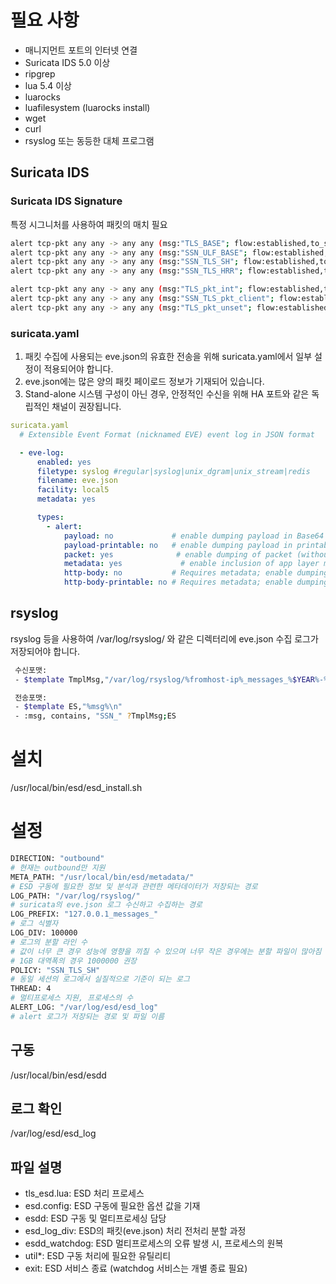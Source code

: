 # 필요 사항
 - 매니지먼트 포트의 인터넷 연결
 - Suricata IDS 5.0 이상
 - ripgrep
 - lua 5.4 이상
 - luarocks
 - luafilesystem (luarocks install)
 - wget
 - curl
 - rsyslog 또는 동등한 대체 프로그램


## Suricata IDS

### Suricata IDS Signature
특정 시그니처를 사용하여 패킷의 매치 필요
``` bash
alert tcp-pkt any any -> any any (msg:"TLS_BASE"; flow:established,to_server; stream_size:server,<,70; content:"|16 03|"; depth:2; flowbits:set,esd_hash; sid:1000;)
alert tcp-pkt any any -> any any (msg:"SSN_ULF_BASE"; flow:established,to_server; dsize:>0; flowbits:isset,esd_hash; flowbits:isnotset,esdsh; flowbits:set,esd0; flowint:esd_base,+,1; sid:1001;)
alert tcp-pkt any any -> any any (msg:"SSN_TLS_SH"; flow:established,to_client; flowbits:isnotset,esdsh; flowbits:isset,esd0; content:"|16 03|"; depth:5;  content:"|02 00|"; distance:3; within:2; content:!"|cf21ad74e59a6111be1d8c021e65b891c2a211167abb8c5e079e09e2c8a8339c|"; flowbits:set,esdsh; sid:1002; )
alert tcp-pkt any any -> any any (msg:"SSN_TLS_HRR"; flow:established,to_client; flowbits:isset,esd0; content:"|16 03|"; content:"|02 00|"; distance:3; within:2; content:"|cf21ad74e59a6111be1d8c021e65b891c2a211167abb8c5e079e09e2c8a8339c|"; flowbits:set,tls_hrr; sid:1003; )

alert tcp-pkt any any -> any any (msg:"TLS_pkt_int"; flow:established,to_server; flowbits:isset,esdsh; dsize:>0; flowint:cpktTLS,+,1; noalert; sid:1004; )
alert tcp-pkt any any -> any any (msg:"SSN_TLS_pkt_client"; flow:established,to_server; flowbits:isset,esdsh; dsize:>0; flowint:cpktTLS,<,8; sid:1005; )
alert tcp-pkt any any -> any any (msg:"TLS_pkt_unset"; flow:established,to_server; flowbits:isset,esdsh; flowint:cpktTLS,==,7; noalert; sid:1006;)
```

### suricata.yaml
1. 패킷 수집에 사용되는 eve.json의 유효한 전송을 위해 suricata.yaml에서 일부 설정이 적용되어야 합니다.<br/>
2. eve.json에는 많은 양의 패킷 페이로드 정보가 기재되어 있습니다.<br/>
3. Stand-alone 시스템 구성이 아닌 경우, 안정적인 수신을 위해 HA 포트와 같은 독립적인 채널이 권장됩니다.<br/>

``` yaml
suricata.yaml
  # Extensible Event Format (nicknamed EVE) event log in JSON format

  - eve-log:
      enabled: yes
      filetype: syslog #regular|syslog|unix_dgram|unix_stream|redis
      filename: eve.json
      facility: local5
      metadata: yes

      types:
        - alert:
            payload: no             # enable dumping payload in Base64
            payload-printable: no   # enable dumping payload in printable (lossy) format
            packet: yes              # enable dumping of packet (without stream segments)
            metadata: yes             # enable inclusion of app layer metadata with alert. Default yes
            http-body: no           # Requires metadata; enable dumping of HTTP body in Base64
            http-body-printable: no # Requires metadata; enable dumping of HTTP body in printable format
```
## rsyslog
rsyslog 등을 사용하여 /var/log/rsyslog/ 와 같은 디렉터리에 eve.json 수집 로그가 저장되어야 합니다.<br/>
``` bash
 수신포맷:
 - $template TmplMsg,"/var/log/rsyslog/%fromhost-ip%_messages_%$YEAR%-%$MONTH%-%$DAY%.log"

 전송포맷:
 - $template ES,"%msg%\n"
 - :msg, contains, "SSN_" ?TmplMsg;ES
```

# 설치
/usr/local/bin/esd/esd_install.sh

# 설정
``` bash
DIRECTION: "outbound"
# 현재는 outbound만 지원
META_PATH: "/usr/local/bin/esd/metadata/"
# ESD 구동에 필요한 정보 및 분석과 관련한 메타데이터가 저장되는 경로
LOG_PATH: "/var/log/rsyslog/"
# suricata의 eve.json 로그 수신하고 수집하는 경로
LOG_PREFIX: "127.0.0.1_messages_"
# 로그 식별자
LOG_DIV: 100000
# 로그의 분할 라인 수
# 값이 너무 큰 경우 성능에 영향을 끼칠 수 있으며 너무 작은 경우에는 분할 파일이 많아짐
# 1GB 대역폭의 경우 1000000 권장 
POLICY: "SSN_TLS_SH"
# 동일 세션의 로그에서 실질적으로 기준이 되는 로그
THREAD: 4
# 멀티프로세스 지원, 프로세스의 수
ALERT_LOG: "/var/log/esd/esd_log"
# alert 로그가 저장되는 경로 및 파일 이름
```

## 구동
/usr/local/bin/esd/esdd

## 로그 확인
/var/log/esd/esd_log

## 파일 설명
 - tls_esd.lua: ESD 처리 프로세스
 - esd.config: ESD 구동에 필요한 옵션 값을 기재
 - esdd: ESD 구동 및 멀티프로세싱 담당
 - esd_log_div: ESD의 패킷(eve.json) 처리 전처리 분할 과정
 - esdd_watchdog: ESD 멀티프로세스의 오류 발생 시, 프로세스의 원복
 - util*: ESD 구동 처리에 필요한 유틸리티
 - exit: ESD 서비스 종료 (watchdog 서비스는 개별 종료 필요)
